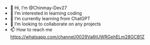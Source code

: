 - 👋 Hi, I’m @Chinmay-Dev27
- 👀 I’m interested in learning coding
- 🌱 I’m currently learning from ChatGPT
- 💞️ I’m looking to collaborate on any projects
- 📫 How to reach me https://whatsapp.com/channel/0029Va6tUWRGehELm28GCB1Z

<!---
Chinmay-Dev27/Chinmay-Dev27 is a ✨ special ✨ repository because its `README.md` (this file) appears on your GitHub profile.
You can click the Preview link to take a look at your changes.
--->
